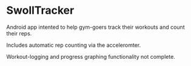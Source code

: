 SwollTracker
============

Android app intented to help gym-goers track their workouts and count their reps.

Includes automatic rep counting via the acceleromter.

Workout-logging and progress graphing functionality not complete.
